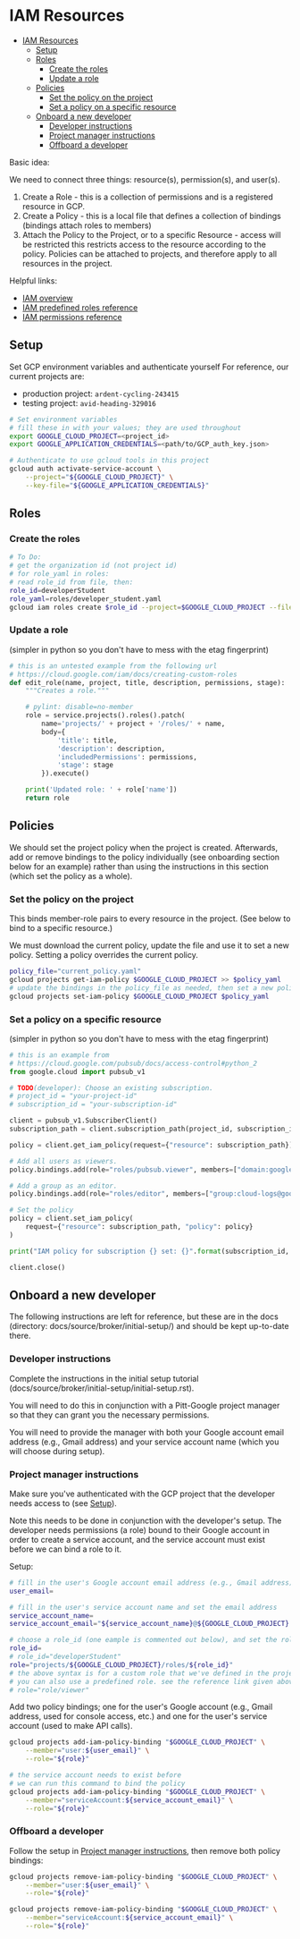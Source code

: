 # IAM Resources<a name="iam-resources"></a>

<!-- mdformat-toc start --slug=github --maxlevel=6 --minlevel=1 -->

- [IAM Resources](#iam-resources)
  - [Setup](#setup)
  - [Roles](#roles)
    - [Create the roles](#create-the-roles)
    - [Update a role](#update-a-role)
  - [Policies](#policies)
    - [Set the policy on the project](#set-the-policy-on-the-project)
    - [Set a policy on a specific resource](#set-a-policy-on-a-specific-resource)
  - [Onboard a new developer](#onboard-a-new-developer)
    - [Developer instructions](#developer-instructions)
    - [Project manager instructions](#project-manager-instructions)
    - [Offboard a developer](#offboard-a-developer)

<!-- mdformat-toc end -->

Basic idea:

We need to connect three things: resource(s), permission(s), and user(s).

1. Create a Role - this is a collection of permissions and is a registered resource in GCP.
1. Create a Policy - this is a local file that defines a collection of bindings (bindings attach roles to members)
1. Attach the Policy to the Project, or to a specific Resource - access will be restricted this restricts access to the resource according to the policy. Policies can be attached to projects, and therefore apply to all resources in the project.

Helpful links:

- [IAM overview](https://cloud.google.com/iam/docs/overview)
- [IAM predefined roles reference](https://cloud.google.com/iam/docs/understanding-roles#predefined)
- [IAM permissions reference](https://cloud.google.com/iam/docs/permissions-reference)

## Setup<a name="setup"></a>

Set GCP environment variables and authenticate yourself
For reference, our current projects are:

- production project: `ardent-cycling-243415`
- testing project: `avid-heading-329016`

```bash
# Set environment variables
# fill these in with your values; they are used throughout
export GOOGLE_CLOUD_PROJECT=<project_id>
export GOOGLE_APPLICATION_CREDENTIALS=<path/to/GCP_auth_key.json>

# Authenticate to use gcloud tools in this project
gcloud auth activate-service-account \
    --project="${GOOGLE_CLOUD_PROJECT}" \
    --key-file="${GOOGLE_APPLICATION_CREDENTIALS}"
```

## Roles<a name="roles"></a>

### Create the roles<a name="create-the-roles"></a>

```bash
# To Do:
# get the organization id (not project id)
# for role_yaml in roles:
# read role_id from file, then:
role_id=developerStudent
role_yaml=roles/developer_student.yaml
gcloud iam roles create $role_id --project=$GOOGLE_CLOUD_PROJECT --file=$role_yaml
```

### Update a role<a name="update-a-role"></a>

(simpler in python so you don't have to mess with the etag fingerprint)

```python
# this is an untested example from the following url
# https://cloud.google.com/iam/docs/creating-custom-roles
def edit_role(name, project, title, description, permissions, stage):
    """Creates a role."""

    # pylint: disable=no-member
    role = service.projects().roles().patch(
        name='projects/' + project + '/roles/' + name,
        body={
            'title': title,
            'description': description,
            'includedPermissions': permissions,
            'stage': stage
        }).execute()

    print('Updated role: ' + role['name'])
    return role
```

## Policies<a name="policies"></a>

We should set the project policy when the project is created.
Afterwards, add or remove bindings to the policy individually (see onboarding section below for an example) rather than using the instructions in this section (which set the policy as a whole).

### Set the policy on the project<a name="set-the-policy-on-the-project"></a>

This binds member-role pairs to every resource in the project. (See below to bind to a specific resource.)

We must download the current policy, update the file and use it to set a new policy.
Setting a policy overrides the current policy.

```bash
policy_file="current_policy.yaml"
gcloud projects get-iam-policy $GOOGLE_CLOUD_PROJECT >> $policy_yaml
# update the bindings in the policy_file as needed, then set a new policy
gcloud projects set-iam-policy $GOOGLE_CLOUD_PROJECT $policy_yaml
```

### Set a policy on a specific resource<a name="set-a-policy-on-a-specific-resource"></a>

(simpler in python so you don't have to mess with the etag fingerprint)

```python
# this is an example from
# https://cloud.google.com/pubsub/docs/access-control#python_2
from google.cloud import pubsub_v1

# TODO(developer): Choose an existing subscription.
# project_id = "your-project-id"
# subscription_id = "your-subscription-id"

client = pubsub_v1.SubscriberClient()
subscription_path = client.subscription_path(project_id, subscription_id)

policy = client.get_iam_policy(request={"resource": subscription_path})

# Add all users as viewers.
policy.bindings.add(role="roles/pubsub.viewer", members=["domain:google.com"])

# Add a group as an editor.
policy.bindings.add(role="roles/editor", members=["group:cloud-logs@google.com"])

# Set the policy
policy = client.set_iam_policy(
    request={"resource": subscription_path, "policy": policy}
)

print("IAM policy for subscription {} set: {}".format(subscription_id, policy))

client.close()
```

## Onboard a new developer<a name="onboard-a-new-developer"></a>

The following instructions are left for reference, but these are in the docs (directory: docs/source/broker/initial-setup/) and should be kept up-to-date there.

### Developer instructions<a name="developer-instructions"></a>

Complete the instructions in the initial setup tutorial
(docs/source/broker/initial-setup/initial-setup.rst).

You will need to do this in conjunction with a Pitt-Google project manager so that they can grant you the necessary permissions.

You will need to provide the manager with both your Google account email address (e.g., Gmail address) and your service account name (which you will choose during setup).

### Project manager instructions<a name="project-manager-instructions"></a>

Make sure you've authenticated with the GCP project that the developer needs access to (see [Setup](#setup)).

Note this needs to be done in conjunction with the developer's setup.
The developer needs permissions (a role) bound to their Google account in order to create a service account, and the service account must exist before we can bind a role to it.

Setup:

```bash
# fill in the user's Google account email address (e.g., Gmail address):
user_email=

# fill in the user's service account name and set the email address
service_account_name=
service_account_email="${service_account_name}@${GOOGLE_CLOUD_PROJECT}.iam.gserviceaccount.com"

# choose a role_id (one eample is commented out below), and set the role
role_id=
# role_id="developerStudent"
role="projects/${GOOGLE_CLOUD_PROJECT}/roles/${role_id}"
# the above syntax is for a custom role that we've defined in the project
# you can also use a predefined role. see the reference link given above for all options
# role="role/viewer"
```

Add two policy bindings; one for the user's Google account (e.g., Gmail address, used for console access, etc.) and one for the user's service account (used to make API calls).

```bash
gcloud projects add-iam-policy-binding "$GOOGLE_CLOUD_PROJECT" \
    --member="user:${user_email}" \
    --role="${role}"

# the service account needs to exist before
# we can run this command to bind the policy
gcloud projects add-iam-policy-binding "$GOOGLE_CLOUD_PROJECT" \
    --member="serviceAccount:${service_account_email}" \
    --role="${role}"
```

### Offboard a developer<a name="offboard-a-developer"></a>

Follow the setup in [Project manager instructions](#project-manager-instructions), then remove both policy bindings:

```bash
gcloud projects remove-iam-policy-binding "$GOOGLE_CLOUD_PROJECT" \
    --member="user:${user_email}" \
    --role="${role}"

gcloud projects remove-iam-policy-binding "$GOOGLE_CLOUD_PROJECT" \
    --member="serviceAccount:${service_account_email}" \
    --role="${role}"
```
